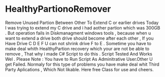 # HealthyPartionoRemover
Remove Unused Partion Between Other To Extend C or earlier drives
Today I was trying to extend my C drive and i had aother partion which was 300GB . But operation fails in Diskmanagment windows tools , because 
when u want to extend a drive both drive should become after each other , If you Have Drive C D E F U can not shrink drive F to E . 
Sometime you have to make deal whith HealthyPartion recovery which your are not be able to remove , That why i made C# Script to do this .
Script Tested And Works Wel . 
Please Note : You have to Run Script As Adminitrative User.Other U get Failed.
Normaly for this type of problems you have make deal whit Third Party Aplications , Which Not likable.
Here free Class for use and cheers.
